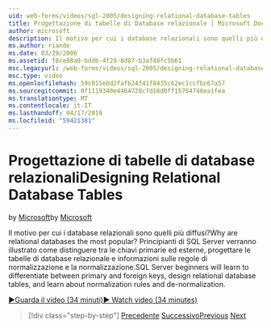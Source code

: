 ```yaml
---
uid: web-forms/videos/sql-2005/designing-relational-database-tables
title: Progettazione di tabelle di Database relazionale | Microsoft Docs
author: microsoft
description: Il motivo per cui i database relazionali sono quelli più diffusi? Principianti di SQL Server verranno quindi illustrato come distinguere tra le chiavi primarie ed esterne, database relazionali di progettazione...
ms.author: riande
ms.date: 03/29/2006
ms.assetid: f8ce88a0-bddb-4f29-8d87-b3af40fc5b61
msc.legacyurl: /web-forms/videos/sql-2005/designing-relational-database-tables
msc.type: video
ms.openlocfilehash: 59c015ebd2fafb24f41f8435c62ec1ccfbc67a57
ms.sourcegitcommit: 0f1119340e4464720cfd16d0ff15764746ea1fea
ms.translationtype: MT
ms.contentlocale: it-IT
ms.lasthandoff: 04/17/2019
ms.locfileid: "59421381"
---
```

# <a name="designing-relational-database-tables"></a><span data-ttu-id="69ac7-104">Progettazione di tabelle di database relazionali</span><span class="sxs-lookup"><span data-stu-id="69ac7-104">Designing Relational Database Tables</span></span>

<span data-ttu-id="69ac7-105">by [Microsoft](https://github.com/microsoft)</span><span class="sxs-lookup"><span data-stu-id="69ac7-105">by [Microsoft](https://github.com/microsoft)</span></span>

<span data-ttu-id="69ac7-106">Il motivo per cui i database relazionali sono quelli più diffusi?</span><span class="sxs-lookup"><span data-stu-id="69ac7-106">Why are relational databases the most popular?</span></span> <span data-ttu-id="69ac7-107">Principianti di SQL Server verranno illustrato come distinguere tra le chiavi primarie ed esterne, progettare le tabelle di database relazionale e informazioni sulle regole di normalizzazione e la normalizzazione.</span><span class="sxs-lookup"><span data-stu-id="69ac7-107">SQL Server beginners will learn to differentiate between primary and foreign keys, design relational database tables, and learn about normalization rules and de-normalization.</span></span>

[<span data-ttu-id="69ac7-108">&#9654;Guarda il video (34 minuti)</span><span class="sxs-lookup"><span data-stu-id="69ac7-108">&#9654; Watch video (34 minutes)</span></span>](https://channel9.msdn.com/Blogs/ASP-NET-Site-Videos/designing-relational-database-tables)

> [!div class="step-by-step"]
> <span data-ttu-id="69ac7-109">[Precedente](more-about-column-data-types-and-other-properties.md)
> [Successivo](manipulating-database-data.md)</span><span class="sxs-lookup"><span data-stu-id="69ac7-109">[Previous](more-about-column-data-types-and-other-properties.md)
[Next](manipulating-database-data.md)</span></span>
